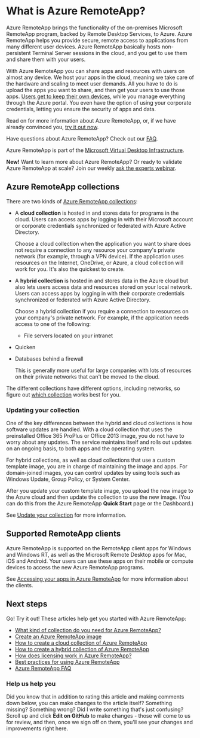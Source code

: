 <properties 
    pageTitle="What is Azure RemoteApp? | Microsoft Azure" 
    description="Learn how to share apps and resources to any device through Azure RemoteApp." 
    services="remoteapp" 
    documentationCenter="" 
    authors="lizap" 
    manager="mbaldwin" 
    editor=""/>

<tags 
    ms.service="remoteapp" 
    ms.workload="compute" 
    ms.tgt_pltfrm="na" 
    ms.devlang="na" 
    ms.topic="get-started-article" 
    ms.date="11/04/2015" 
    ms.author="elizapo"/>

# What is Azure RemoteApp?
Azure RemoteApp brings the functionality of the on-premises Microsoft RemoteApp program, backed by Remote Desktop Services, to Azure. Azure RemoteApp helps you provide secure, remote access to applications from many different user devices. Azure RemoteApp basically hosts non-persistent Terminal Server sessions in the cloud, and you get to use them and share them with your users.

With Azure RemoteApp you can share apps and resources with users on almost any device. We host your apps in the cloud, meaning we take care of the hardware and scaling to meet user demands. All you have to do is upload the apps you want to share, and then get your users to use those apps. [Users get to keep their own devices](remoteapp-clients.md), while you manage everything through the Azure portal. You even have the option of using your corporate credentials, letting you ensure the security of apps and data.

Read on for more information about Azure RemoteApp, or, if we have already convinced you, [try it out now](https://azure.microsoft.com/services/remoteapp/).

Have questions about Azure RemoteApp? Check out our [FAQ](remoteapp-faq.md).

Azure RemoteApp is part of the [Microsoft Virtual Desktop Infrastructure](http://www.microsoft.com/server-cloud/products/virtual-desktop-infrastructure/explore.aspx).

**New!** Want to learn more about Azure RemoteApp? Or ready to validate Azure RemoteApp at scale? Join our weekly [ask the experts webinar](https://azureinfo.microsoft.com/AzureRemoteAppAskTheExperts-Registration-Page.html?ls=Website).

## Azure RemoteApp collections
There are two kinds of [Azure RemoteApp collections](remoteapp-collections.md):

* A **cloud collection** is hosted in and stores data for programs in the cloud. Users can access apps by logging in with their Microsoft account or corporate credentials synchronized or federated with Azure Active Directory.

    Choose a cloud collection when the application you want to share does not require a connection to any resource your company's private network (for example, through a VPN device). If the application uses resources on the Internet, OneDrive, or Azure, a cloud collection will work for you. It's also the quickest to create.

* A **hybrid collection** is hosted in and stores data in the Azure cloud but also lets users access data and resources stored on your local network. Users can access apps by logging in with their corporate credentials synchronized or federated with Azure Active Directory.

    Choose a hybrid collection if you require a connection to resources on your company's private network. For example, if the application needs access to one of the following:

  * File servers located on your intranet
* Quicken
* Databases behind a firewall

  This is generally more useful for large companies with lots of resources on their private networks that can't be moved to the cloud.



The different collections have different options, including networks, so figure out [which collection](remoteapp-collections.md) works best for you. 

### Updating your collection
One of the key differences between the hybrid and cloud collections is how software updates are handled. With a cloud collection that uses the preinstalled Office 365 ProPlus or Office 2013 image, you do not have to worry about any updates. The service maintains itself and rolls out updates on an ongoing basis, to both apps and the operating system.

For hybrid collections, as well as cloud collections that use a custom template image, you are in charge of maintaining the image and apps. For domain-joined images, you can control updates by using tools such as Windows Update, Group Policy, or System Center.

After you update your custom template image, you upload the new image to the Azure cloud and then update the collection to use the new image. (You can do this from the Azure RemoteApp **Quick Start** page or the Dashboard.)

See [Update your collection](remoteapp-update.md) for more information.

## Supported RemoteApp clients
Azure RemoteApp is supported on the RemoteApp client apps for Windows and Windows RT, as well as the Microsoft Remote Desktop apps for Mac, iOS and Android. Your users can use these apps on their mobile or compute devices to access the new Azure RemoteApp programs.

See [Accessing your apps in Azure RemoteApp](remoteapp-clients.md) for more information about the clients.

## Next steps
Go! Try it out! These articles help get you started with Azure RemoteApp:

* [What kind of collection do you need for Azure RemoteApp?](remoteapp-collections.md)
* [Create an Azure RemoteApp image](remoteapp-imageoptions.md)
* [How to create a cloud collection of Azure RemoteApp](remoteapp-create-cloud-deployment.md)
* [How to create a hybrid collection of Azure RemoteApp](remoteapp-create-hybrid-deployment.md)
* [How does licensing work in Azure RemoteApp?](remoteapp-licensing.md)
* [Best practices for using Azure RemoteApp](remoteapp-bestpractices.md)
* [Azure RemoteApp FAQ](remoteapp-faq.md)

### Help us help you
Did you know that in addition to rating this article and making comments down below, you can make changes to the article itself? Something missing? Something wrong? Did I write something that's just confusing? Scroll up and click **Edit on GitHub** to make changes - those will come to us for review, and then, once we sign off on them, you'll see your changes and improvements right here.

